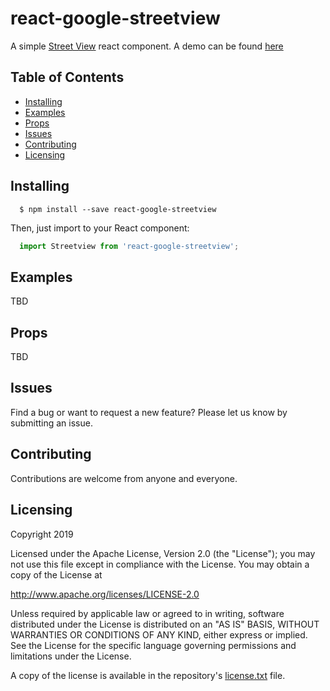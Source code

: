 # react-google-streetview

A simple [Street View](https://developers.google.com/maps/documentation/javascript/streetview) react component. A demo can be found [here](https://alexus37.github.io/react-google-streetview/)

## Table of Contents

- [Installing](#installing)
- [Examples](#examples)
- [Props](#props)
- [Issues](#issues)
- [Contributing](#contributing)
- [Licensing](#licensing)

## Installing

```
  $ npm install --save react-google-streetview
```

Then, just import to your React component:

```jsx
  import Streetview from 'react-google-streetview';
```

## Examples
TBD

## Props
TBD

## Issues

Find a bug or want to request a new feature?  Please let us know by submitting an issue.

## Contributing

Contributions are welcome from anyone and everyone.

## Licensing
Copyright 2019

Licensed under the Apache License, Version 2.0 (the "License");
you may not use this file except in compliance with the License.
You may obtain a copy of the License at

   http://www.apache.org/licenses/LICENSE-2.0

Unless required by applicable law or agreed to in writing, software
distributed under the License is distributed on an "AS IS" BASIS,
WITHOUT WARRANTIES OR CONDITIONS OF ANY KIND, either express or implied.
See the License for the specific language governing permissions and
limitations under the License.

A copy of the license is available in the repository's [license.txt](/license.txt) file.
